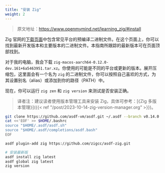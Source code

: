 ```yaml
---
title: "安装 Zig"
weight: 2
---
```

> 原文地址：<https://www.openmymind.net/learning_zig/#install>


Zig 官网的[下载页面](https://ziglang.org/download/)中包含常见平台的预编译二进制文件。在这个页面上，你可以找到最新开发版本和主要版本的二进制文件。本指南所跟踪的最新版本可在页面顶部找到。

对于我的电脑，我会下载 `zig-macos-aarch64-0.12.0-dev.161+6a5463951.tar.xz`。你使用的可能是不同的平台或更新的版本。展开压缩包，这里面会有一个名为 `zig` 的二进制文件，你可以按照自己喜欢的方式，为其设置别名（alias）或添加到你的路径（PATH）中。

现在，你可以运行 `zig zen` 和 `zig version` 来测试是否安装正确。

> 译者注：建议读者使用版本管理工具来安装 Zig，具体可参考：[《Zig 多版本管理》]({{< ref "/post/2023-10-14-zig-version-manager.org" >}})。

```bash
git clone https://github.com/asdf-vm/asdf.git ~/.asdf --branch v0.14.0
cat <<'EOF' >> $HOME/.bashrc
source "$HOME/.asdf/asdf.sh"
source "$HOME/.asdf/completions/asdf.bash"
EOF

asdf plugin-add zig https://github.com/zigcc/asdf-zig.git

# 安装最新版
asdf install zig latest
asdf global zig latest
zig version
```
